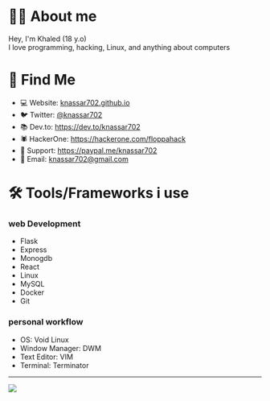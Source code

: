 #  👨‍💻 About me

Hey, I'm Khaled (18 y.o)<br>
I love programming, hacking, Linux, and anything about computers


# 🧐 Find Me
* 💻 Website: [knassar702.github.io](https://knassar702.github.io)
* 🐦 Twitter: [@knassar702](https://twitter.com/knassar702)
* 📚 Dev.to: https://dev.to/knassar702
* 🕷️ HackerOne: https://hackerone.com/floppahack
* 🙋 Support: https://paypal.me/knassar702
* 📧 Email: knassar702@gmail.com
# 🛠 Tools/Frameworks i use
### web Development
* Flask
* Express
* Monogdb
* React
* Linux
* MySQL
* Docker
* Git

### personal workflow
* OS: Void Linux
* Window Manager: DWM
* Text Editor: VIM
* Terminal: Terminator
---


<img src="https://media.giphy.com/media/48FhEMYGWji8/source.gif"> 
